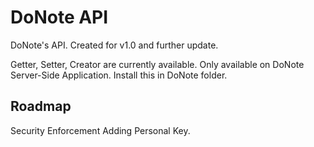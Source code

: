 # DoNote API
DoNote's API. Created for v1.0 and further update.

Getter, Setter, Creator are currently available.
Only available on DoNote Server-Side Application. Install this in DoNote folder.

Roadmap
---------------
Security Enforcement
Adding Personal Key.
